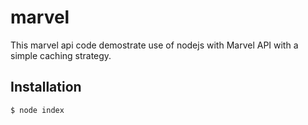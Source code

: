 # marvel
This marvel api code demostrate use of nodejs with Marvel API with a simple caching strategy.

## Installation

```bash
$ node index
```
